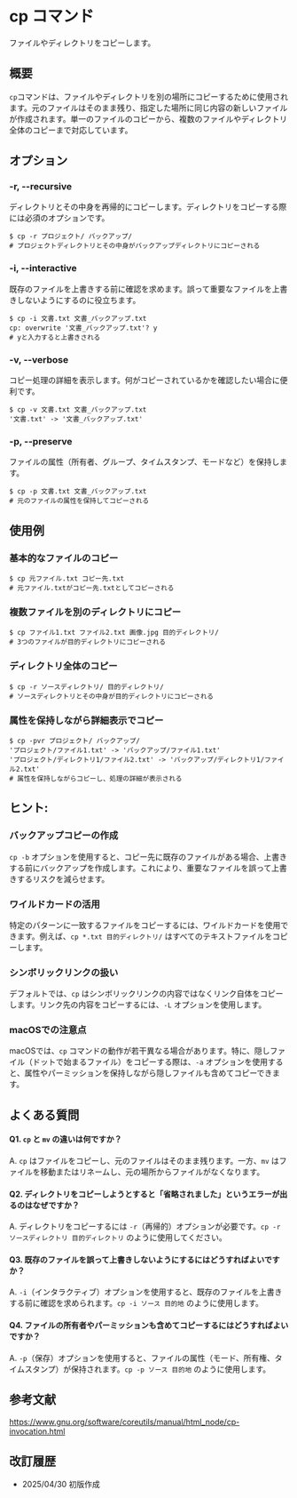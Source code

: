 # cp コマンド

ファイルやディレクトリをコピーします。

## 概要

`cp`コマンドは、ファイルやディレクトリを別の場所にコピーするために使用されます。元のファイルはそのまま残り、指定した場所に同じ内容の新しいファイルが作成されます。単一のファイルのコピーから、複数のファイルやディレクトリ全体のコピーまで対応しています。

## オプション

### **-r, --recursive**

ディレクトリとその中身を再帰的にコピーします。ディレクトリをコピーする際には必須のオプションです。

```console
$ cp -r プロジェクト/ バックアップ/
# プロジェクトディレクトリとその中身がバックアップディレクトリにコピーされる
```

### **-i, --interactive**

既存のファイルを上書きする前に確認を求めます。誤って重要なファイルを上書きしないようにするのに役立ちます。

```console
$ cp -i 文書.txt 文書_バックアップ.txt
cp: overwrite '文書_バックアップ.txt'? y
# yと入力すると上書きされる
```

### **-v, --verbose**

コピー処理の詳細を表示します。何がコピーされているかを確認したい場合に便利です。

```console
$ cp -v 文書.txt 文書_バックアップ.txt
'文書.txt' -> '文書_バックアップ.txt'
```

### **-p, --preserve**

ファイルの属性（所有者、グループ、タイムスタンプ、モードなど）を保持します。

```console
$ cp -p 文書.txt 文書_バックアップ.txt
# 元のファイルの属性を保持してコピーされる
```

## 使用例

### 基本的なファイルのコピー

```console
$ cp 元ファイル.txt コピー先.txt
# 元ファイル.txtがコピー先.txtとしてコピーされる
```

### 複数ファイルを別のディレクトリにコピー

```console
$ cp ファイル1.txt ファイル2.txt 画像.jpg 目的ディレクトリ/
# 3つのファイルが目的ディレクトリにコピーされる
```

### ディレクトリ全体のコピー

```console
$ cp -r ソースディレクトリ/ 目的ディレクトリ/
# ソースディレクトリとその中身が目的ディレクトリにコピーされる
```

### 属性を保持しながら詳細表示でコピー

```console
$ cp -pvr プロジェクト/ バックアップ/
'プロジェクト/ファイル1.txt' -> 'バックアップ/ファイル1.txt'
'プロジェクト/ディレクトリ1/ファイル2.txt' -> 'バックアップ/ディレクトリ1/ファイル2.txt'
# 属性を保持しながらコピーし、処理の詳細が表示される
```

## ヒント:

### バックアップコピーの作成

`cp -b` オプションを使用すると、コピー先に既存のファイルがある場合、上書きする前にバックアップを作成します。これにより、重要なファイルを誤って上書きするリスクを減らせます。

### ワイルドカードの活用

特定のパターンに一致するファイルをコピーするには、ワイルドカードを使用できます。例えば、`cp *.txt 目的ディレクトリ/` はすべてのテキストファイルをコピーします。

### シンボリックリンクの扱い

デフォルトでは、`cp` はシンボリックリンクの内容ではなくリンク自体をコピーします。リンク先の内容をコピーするには、`-L` オプションを使用します。

### macOSでの注意点

macOSでは、`cp` コマンドの動作が若干異なる場合があります。特に、隠しファイル（ドットで始まるファイル）をコピーする際は、`-a` オプションを使用すると、属性やパーミッションを保持しながら隠しファイルも含めてコピーできます。

## よくある質問

#### Q1. `cp` と `mv` の違いは何ですか？
A. `cp` はファイルをコピーし、元のファイルはそのまま残ります。一方、`mv` はファイルを移動またはリネームし、元の場所からファイルがなくなります。

#### Q2. ディレクトリをコピーしようとすると「省略されました」というエラーが出るのはなぜですか？
A. ディレクトリをコピーするには `-r`（再帰的）オプションが必要です。`cp -r ソースディレクトリ 目的ディレクトリ` のように使用してください。

#### Q3. 既存のファイルを誤って上書きしないようにするにはどうすればよいですか？
A. `-i`（インタラクティブ）オプションを使用すると、既存のファイルを上書きする前に確認を求められます。`cp -i ソース 目的地` のように使用します。

#### Q4. ファイルの所有者やパーミッションも含めてコピーするにはどうすればよいですか？
A. `-p`（保存）オプションを使用すると、ファイルの属性（モード、所有権、タイムスタンプ）が保持されます。`cp -p ソース 目的地` のように使用します。

## 参考文献

https://www.gnu.org/software/coreutils/manual/html_node/cp-invocation.html

## 改訂履歴

- 2025/04/30 初版作成